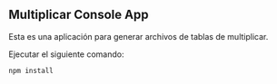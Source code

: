 
## Multiplicar Console App

Esta es una aplicación para generar archivos de tablas de multiplicar.

Ejecutar el siguiente comando:

```
npm install

```
